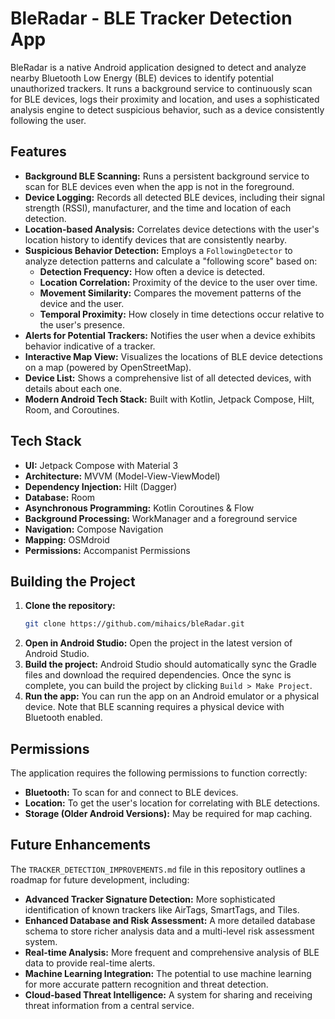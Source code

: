 # BleRadar - BLE Tracker Detection App

BleRadar is a native Android application designed to detect and analyze nearby Bluetooth Low Energy (BLE) devices to identify potential unauthorized trackers. It runs a background service to continuously scan for BLE devices, logs their proximity and location, and uses a sophisticated analysis engine to detect suspicious behavior, such as a device consistently following the user.

## Features

*   **Background BLE Scanning:** Runs a persistent background service to scan for BLE devices even when the app is not in the foreground.
*   **Device Logging:** Records all detected BLE devices, including their signal strength (RSSI), manufacturer, and the time and location of each detection.
*   **Location-based Analysis:** Correlates device detections with the user's location history to identify devices that are consistently nearby.
*   **Suspicious Behavior Detection:** Employs a `FollowingDetector` to analyze detection patterns and calculate a "following score" based on:
    *   **Detection Frequency:** How often a device is detected.
    *   **Location Correlation:** Proximity of the device to the user over time.
    *   **Movement Similarity:** Compares the movement patterns of the device and the user.
    *   **Temporal Proximity:** How closely in time detections occur relative to the user's presence.
*   **Alerts for Potential Trackers:** Notifies the user when a device exhibits behavior indicative of a tracker.
*   **Interactive Map View:** Visualizes the locations of BLE device detections on a map (powered by OpenStreetMap).
*   **Device List:** Shows a comprehensive list of all detected devices, with details about each one.
*   **Modern Android Tech Stack:** Built with Kotlin, Jetpack Compose, Hilt, Room, and Coroutines.

## Tech Stack

*   **UI:** Jetpack Compose with Material 3
*   **Architecture:** MVVM (Model-View-ViewModel)
*   **Dependency Injection:** Hilt (Dagger)
*   **Database:** Room
*   **Asynchronous Programming:** Kotlin Coroutines & Flow
*   **Background Processing:** WorkManager and a foreground service
*   **Navigation:** Compose Navigation
*   **Mapping:** OSMdroid
*   **Permissions:** Accompanist Permissions

## Building the Project

1.  **Clone the repository:**
    ```bash
    git clone https://github.com/mihaics/bleRadar.git
    ```
2.  **Open in Android Studio:**
    Open the project in the latest version of Android Studio.
3.  **Build the project:**
    Android Studio should automatically sync the Gradle files and download the required dependencies. Once the sync is complete, you can build the project by clicking `Build > Make Project`.
4.  **Run the app:**
    You can run the app on an Android emulator or a physical device. Note that BLE scanning requires a physical device with Bluetooth enabled.

## Permissions

The application requires the following permissions to function correctly:

*   **Bluetooth:** To scan for and connect to BLE devices.
*   **Location:** To get the user's location for correlating with BLE detections.
*   **Storage (Older Android Versions):** May be required for map caching.

## Future Enhancements

The `TRACKER_DETECTION_IMPROVEMENTS.md` file in this repository outlines a roadmap for future development, including:

*   **Advanced Tracker Signature Detection:** More sophisticated identification of known trackers like AirTags, SmartTags, and Tiles.
*   **Enhanced Database and Risk Assessment:** A more detailed database schema to store richer analysis data and a multi-level risk assessment system.
*   **Real-time Analysis:** More frequent and comprehensive analysis of BLE data to provide real-time alerts.
*   **Machine Learning Integration:** The potential to use machine learning for more accurate pattern recognition and threat detection.
*   **Cloud-based Threat Intelligence:** A system for sharing and receiving threat information from a central service.
